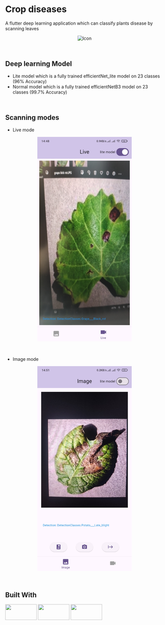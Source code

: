 # Crop diseases
A flutter deep learning application which can classify plants disease by scanning leaves

<div align="center">
  <a>
    <img src="screenShots/icon.png" alt="Icon" width="80" height="80">
  </a>
</div>

<p>&nbsp;</p>

## Deep learning Model
  - Lite model which is a fully trained efficientNet_lite model on 23 classes (96% Accuracy)
  - Normal model which is a fully trained efficientNetB3 model on 23 classes (99.7% Accuracy)

<p>&nbsp;</p>

## Scanning modes
  - Live mode
  <center><img src="screenShots/live.jpg" width="300"></center>

  <p>&nbsp;</p>

  - Image mode
  <center><img src="screenShots/image.jpg" width="300"></center>

<p>&nbsp;</p>

## Built With
<img src="https://storage.googleapis.com/cms-storage-bucket/6a07d8a62f4308d2b854.svg" width=100 height=50>
<img src="https://dart.dev/assets/img/logo/logo-white-text.svg" width=100 height=50>
<img src="https://www.gstatic.com/devrel-devsite/prod/vd906e53f099e628a2c079fcd932eaf4d8ec6809dab19b3d79a915c60d6afdd75/tensorflow/images/lockup.svg" width=100 height=50>




<!---
## Game rules:
This game is a modified 2P chess with all chess rules plus some features:

<p>&nbsp;</p>

### Winner:
If game ends by checkmate or stalemate, winner is player who has more scores,
but if a player presses Surrend, other player wins.

<p>&nbsp;</p>

### Score:
Score is the key to win in this game, some movement have score:
- Hit: Pawn-> +3 , Queen-> +15 , others-> +8 (you can't hit the king!)
- Pawn pass away half of board: +3 
- Check enemy king: +10
- Checkmate: +50
- Extra move: if you have 30 scores, you can make an extra move!

<p>&nbsp;</p>

### Negative score:
Some works increases your negative score , if your negative score reachs 15 , you will have a random move on a random piece.
- Undo: return last moved piece and adds 5 negative scores
- Touch piece: if you choose a moveable piece and reselct in this turn, you'll get 5 negative scores 

<p>&nbsp;</p>

### Important notes
- Game has auto save and you can continue crashed or closed games
- Negative scores won't be saved in file
- For game name, if a file exists with the same name, file will be overwriten
- In promotion, if you don't choose any chessman, game will crash, but you can continue game by laoding it
- Canceling game will delete save file and restarting will clear move history in file
- Saved Files with free spaces or unreadable moves, won't be opened
 
<p>&nbsp;</p>

 
## Load Game
[![Load Screen Shot][Load]][Load]

<p>&nbsp;</p>

## Promotion Dialog
[![Promotion Screen Shot][Promotion]][Promotion]

--->
